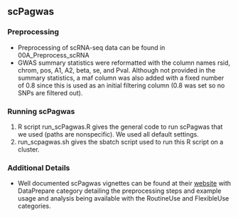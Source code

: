 ## scPagwas

### Preprocessing
* Preprocessing of scRNA-seq data can be found in 00A_Preprocess_scRNA
* GWAS summary statistics were reformatted with the column names rsid, chrom, pos, A1, A2, beta, se, and Pval. Although not provided in the summary statistics, a maf column was also added with a fixed number of 0.8 since this is used as an initial filtering column (0.8 was set so no SNPs are filtered out).

### Running scPagwas
1. R script run_scPagwas.R gives the general code to run scPagwas that we used (paths are nonspecific). We used all default settings.
2. run_scpagwas.sh gives the sbatch script used to run this R script on a cluster.

### Additional Details
* Well documented scPagwas vignettes can be found at their [website](https://dengchunyu.github.io/about/) with DataPrepare category detailing the preprocessing steps and example usage and analysis being available with the RoutineUse and FlexibleUse categories.
